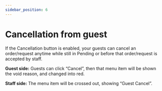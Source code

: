 ```yaml
---
sidebar_position: 6
---
```


# Cancellation from guest

If the Cancellation button is enabled, your guests can cancel an order/request anytime while still in Pending or before that order/request is accepted by staff.

**Guest side:** Guests can click “Cancel”, then that menu item will be shown the void reason, and changed into red.

**Staff side:** The menu item will be crossed out, showing “Guest Cancel”.
